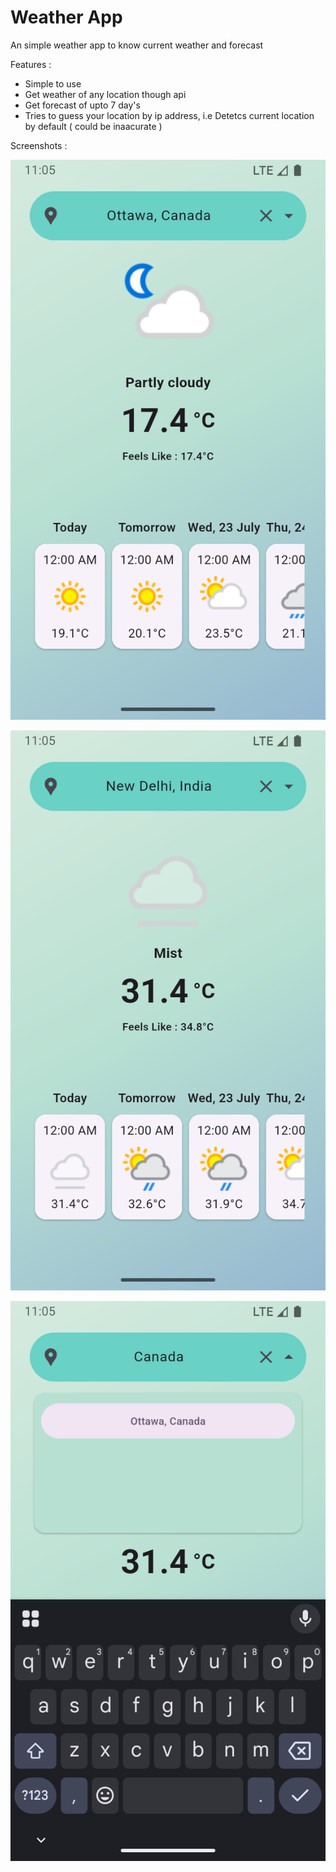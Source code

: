 # Weather App

An simple weather app to know current weather and forecast

Features : 
  - Simple to use
  - Get weather of any location though api
  - Get forecast of upto 7 day's
  - Tries to guess your location by ip address, i.e Detetcs current location by default ( could be inaacurate )

Screenshots : 

![](Screenshots/01.png)

![](Screenshots/02.png)

![](Screenshots/03.png)
